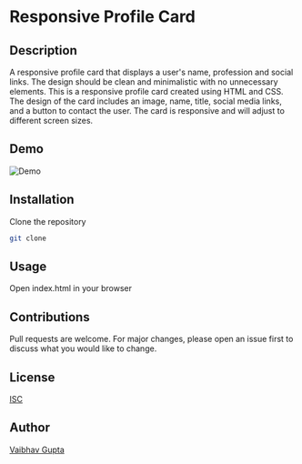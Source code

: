 # Responsive Profile Card

## Description
A responsive profile card that displays a user's name, profession and social links. The design should be clean and minimalistic with no unnecessary elements.
This is a responsive profile card created using HTML and CSS. The design of the card includes an image, name, title, social media links,
and a button to contact the user. The card is responsive and will adjust to different screen sizes.

## Demo
![Demo](https://vaibhavgupta03.github.io/responsive-profile-card/)

## Installation
Clone the repository
```bash
git clone
```
## Usage
Open index.html in your browser

## Contributions
Pull requests are welcome. For major changes, please open an issue first to discuss what you would like to change.

## License
[ISC](https://opensource.org/licenses/ISC)

## Author
[Vaibhav Gupta](https://twitter.com/vaibhavgupta090)
